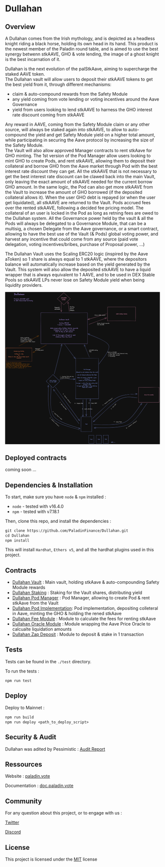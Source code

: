 
# Dullahan


## Overview

A Dullahan comes from the Irish mythology, and is depicted as a headless knight riding a black horse, holding its own head in its hand. This product is the newest member of the Paladin round table, and is aimed to use the best synergy betwenn stkAAVE, GHO & vote lending, the image of a ghost knight is the best incarnation of it.

Dullahan is the next evolution of the palStkAave, aiming to supercharge the staked AAVE token.  
The Dullahan vault will allow users to deposit their stkAAVE tokens to get the best yield from it,
through different mechanisms:
- claim & auto-compound rewards from the Safety Module
- any yield coming from vote lending or voting incentives around the Aave Governance
- yield from users looking to lend stkAAVE to harness the GHO interest rate discount coming from stkAAVE
  
Any reward in AAVE, coming from the Safety Module claim or any other source, will always be staked again
into stkAAVE, to allow to auto-compound the yield and get Safety Module yield on a higher total amount,
while participating in securing the Aave protocol by increasing the size of the Safety Module.  
The Vault will also allow approved Manager contracts to rent stkAave for GHO minting.
The 1st version of the Pod Manager allow users looking to mint GHO to create Pods, and rent stkAAVE, allowing them to deposit their collateral and borrow GHO from the Aave market through Pod with the best interest rate discount they can get. All the stkAAVE that is not necessary to get the best interest rate discount can be clawed back into the main Vault, only leaving the exact amount of stkAAVE needed for the current borrow GHO amount. In the same logic, the Pod can also get more stkAAVE from the Vault to increase the amount of GHO borrowed (if the deposited collateral allows it). When the user GHO debt is repayed (or when the user get liquidated), all stkAAVE are returned to the Vault. Pods accrued fees over the rented stkAAVE, following a decided fee pricing model. The collateral of an user is locked in the Pod as long as retning fees are owed to the Dullahan system.
All the Governance power held by the vault & all the Pods will always be delegated to a Governance Module, that can be a multisig, a chosen Delegate from the Aave governance, or a smart contract, allowing to have the best use of the Vault (& Pods) global voting power, and harvest any incentive that could come from any source (paid vote delegation, voting incentives/bribes, purchase of Proposal power, ...)  
  
The Dullahan Vault uses the Scaling ERC20 logic (inspired by the Aave aToken) so 1 share is always equal to 1 stkAAVE, where the depositors balance will automatically increase based on the yield generated by the Vault. This system will also allow the deposited stkAAVE to have a liquid wrapper that is always equivalent to 1 AAVE, and to be used in DEX Stable Pools so stkAAVE LPs never lose on Safety Module yield when being liquidity providers.

 
![Dullahan diagram](misc/Dullahan_diagram.png?raw=true "Dullahan diagram")


## Deployed contracts

coming soon ... 


## Dependencies & Installation


To start, make sure you have `node` & `npm` installed : 
* `node` - tested with v16.4.0
* `npm` - tested with v7.18.1

Then, clone this repo, and install the dependencies : 

```
git clone https://github.com/PaladinFinance/Dullahan.git
cd Dullahan
npm install
```

This will install `Hardhat`, `Ethers v5`, and all the hardhat plugins used in this project.


## Contracts

- [Dullahan Vault](https://github.com/PaladinFinance/Dullahan/blob/main/contracts/DullahanVault.sol) : Main vault, holding stkAave & auto-compounding Safety Module rewards
- [Dullahan Staking](https://github.com/PaladinFinance/Dullahan/blob/main/contracts/DullahanRewardsStaking.sol) : Staking for the Vault shares, distributing yield
- [Dullahan Pod Manager](https://github.com/PaladinFinance/Dullahan/blob/main/contracts/DullahanPodManager.sol) : Pod Manager, allowing to create Pod & rent stkAave from the Vault
- [Dullahan Pod Implementation](https://github.com/PaladinFinance/Dullahan/blob/main/contracts/DullahanPod.sol): Pod implementation, depositing colleteral in Aave, minting the GHO & holding the rened stkAave
- [Dullahan Fee Module](https://github.com/PaladinFinance/Dullahan/blob/main/contracts/modules/DullahanFeeModule.sol) : Module to calculate the fees for renting stkAave
- [Dullahan Oracle Module](https://github.com/PaladinFinance/Dullahan/blob/main/contracts/modules/OracleModule.sol) : Module wrapping the Aave Price Oracle to calcualte liquidation amounts
- [Dullahan Zap Deposit](https://github.com/PaladinFinance/Dullahan/blob/main/contracts/modules/DullahanZapDeposit.sol) : Module to deposit & stake in 1 transaction


## Tests

Tests can be found in the `./test` directory.

To run the tests : 
```
npm run test
```


## Deploy


Deploy to Mainnet :
```
npm run build
npm run deploy <path_to_deploy_script>
```


## Security & Audit

Dullahan was adited by Pessimistic : [Audit Report](https://github.com/PaladinFinance/Dullahan/blob/main/audit/Paladin%20Dullahan%20Security%20Analysis%20by%20Pessimistic.pdf)


## Ressources


Website : [paladin.vote](https://.paladin.vote)

Documentation : [doc.paladin.vote](https://doc.paladin.vote)


## Community

For any question about this project, or to engage with us :

[Twitter](https://twitter.com/Paladin_vote)

[Discord](https://discord.com/invite/esZhmTbKHc)



## License


This project is licensed under the [MIT](https://github.com/PaladinFinance/Paladin-Evocations/blob/main/MIT-LICENSE.TXT) license


